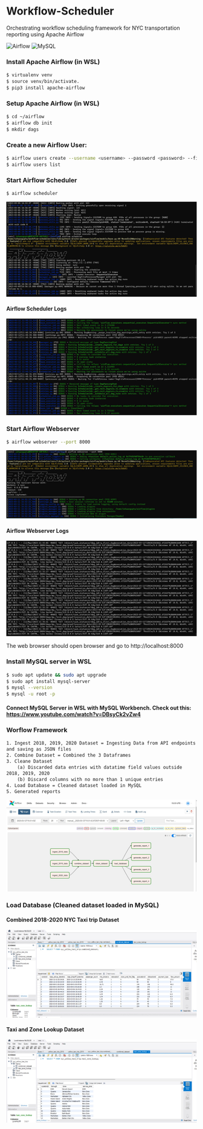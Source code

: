 # Workflow-Scheduler
Orchestrating workflow scheduling framework for NYC transportation reporting using Apache Airflow        
    
![Airflow](https://lh4.googleusercontent.com/JvfkB7JkgUjAnbhbTwaTGyxAblaM4hBF8ws6cWYkTg2DzJjf5IwMq3u4JKkptDrecx7dLUa4IQGCwp-9jGON_cD8US93432eNBHefNYf-4Qgv42znqLCMo0QeZyI6OLSr1uPw0X8)
![MySQL](https://avatars.githubusercontent.com/u/2452804?s=200&v=4)

### Install Apache Airflow (in WSL)
```bash
$ virtualenv venv
$ source venv/bin/activate.
$ pip3 install apache-airflow
```
### Setup Apache Airflow (in WSL)
```bash
$ cd ~/airflow
$ airflow db init
$ mkdir dags 
```
### Create a new Airflow User: 
```bash
$ airflow users create --username <username> --password <password> --firstname <first name> --lastname <last name> --role Admin --email <email>
$ airflow users list
```

### Start Airflow Scheduler
```bash
$ airflow scheduler
```
![SchedulerStart](./resources/airflow-scheduler-cli-start.jpg)
#### Airflow Scheduler Logs
![SchedulerStart](./resources/airflow-scheduler-cli-logs.jpg)

### Start Airflow Webserver
```bash
$ airflow webserver --port 8000
```
![WebserverStart](./resources/airflow-webserver-cli-start.jpg)

#### Airflow Webserver Logs
![WebserverStart](./resources/airflow-webserver-cli-logs.jpg)

The web browser should open browser and go to http://localhost:8000 

### Install MySQL server in WSL
```bash
$ sudo apt update && sudo apt upgrade
$ sudo apt install mysql-server
$ mysql --version
$ mysql -u root -p
```
#### Connect MySQL Server in WSL with MySQL Workbench. Check out this: https://www.youtube.com/watch?v=DBsyCk2vZw4

### Worflow Framework 
    1. Ingest 2018, 2019, 2020 Dataset = Ingesting Data from API endpoints and saving as JSON files
    2. Combine Dataset = Combined the 3 Dataframes
    3. Cleane Dataset 
        (a) Discarded data entries with datatime field values outside 2018, 2019, 2020
        (b) Discard columns with no more than 1 unique entries
    4. Load Database = Cleaned dataset loaded in MySQL
    5. Generated reports     
![Subsampling](./resources/workflow-diagram.jpg)

### Load Database (Cleaned dataset loaded in MySQL)
#### Combined 2018-2020 NYC Taxi trip Dataset
![Subsampling](./resources/load-data-mysql.jpg)
#### Taxi and Zone Lookup Dataset
![Subsampling](./resources/load-data-mysql2.jpg)


